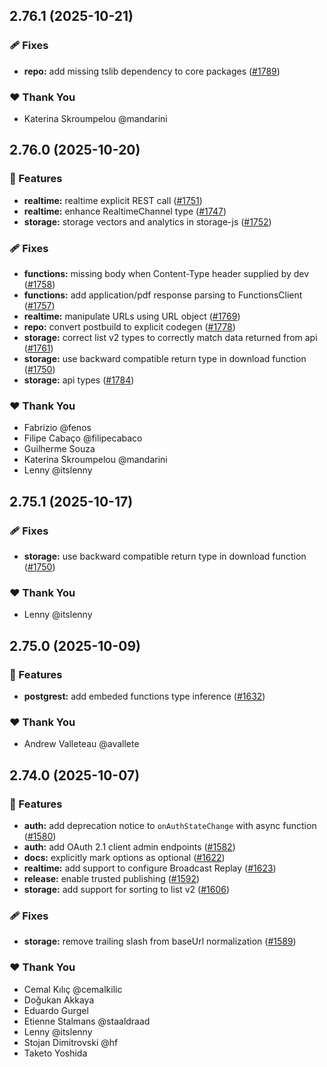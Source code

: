 ## 2.76.1 (2025-10-21)

### 🩹 Fixes

- **repo:** add missing tslib dependency to core packages ([#1789](https://github.com/supabase/supabase-js/pull/1789))

### ❤️ Thank You

- Katerina Skroumpelou @mandarini

## 2.76.0 (2025-10-20)

### 🚀 Features

- **realtime:** realtime explicit REST call ([#1751](https://github.com/supabase/supabase-js/pull/1751))
- **realtime:** enhance RealtimeChannel type ([#1747](https://github.com/supabase/supabase-js/pull/1747))
- **storage:** storage vectors and analytics in storage-js ([#1752](https://github.com/supabase/supabase-js/pull/1752))

### 🩹 Fixes

- **functions:** missing body when Content-Type header supplied by dev ([#1758](https://github.com/supabase/supabase-js/pull/1758))
- **functions:** add application/pdf response parsing to FunctionsClient ([#1757](https://github.com/supabase/supabase-js/pull/1757))
- **realtime:** manipulate URLs using URL object ([#1769](https://github.com/supabase/supabase-js/pull/1769))
- **repo:** convert postbuild to explicit codegen ([#1778](https://github.com/supabase/supabase-js/pull/1778))
- **storage:** correct list v2 types to correctly match data returned from api ([#1761](https://github.com/supabase/supabase-js/pull/1761))
- **storage:** use backward compatible return type in download function ([#1750](https://github.com/supabase/supabase-js/pull/1750))
- **storage:** api types ([#1784](https://github.com/supabase/supabase-js/pull/1784))

### ❤️ Thank You

- Fabrizio @fenos
- Filipe Cabaço @filipecabaco
- Guilherme Souza
- Katerina Skroumpelou @mandarini
- Lenny @itslenny

## 2.75.1 (2025-10-17)

### 🩹 Fixes

- **storage:** use backward compatible return type in download function ([#1750](https://github.com/supabase/supabase-js/pull/1750))

### ❤️ Thank You

- Lenny @itslenny

## 2.75.0 (2025-10-09)

### 🚀 Features

- **postgrest:** add embeded functions type inference ([#1632](https://github.com/supabase/supabase-js/pull/1632))

### ❤️ Thank You

- Andrew Valleteau @avallete

## 2.74.0 (2025-10-07)

### 🚀 Features

- **auth:** add deprecation notice to `onAuthStateChange` with async function ([#1580](https://github.com/supabase/supabase-js/pull/1580))
- **auth:** add OAuth 2.1 client admin endpoints ([#1582](https://github.com/supabase/supabase-js/pull/1582))
- **docs:** explicitly mark options as optional ([#1622](https://github.com/supabase/supabase-js/pull/1622))
- **realtime:** add support to configure Broadcast Replay ([#1623](https://github.com/supabase/supabase-js/pull/1623))
- **release:** enable trusted publishing ([#1592](https://github.com/supabase/supabase-js/pull/1592))
- **storage:** add support for sorting to list v2 ([#1606](https://github.com/supabase/supabase-js/pull/1606))

### 🩹 Fixes

- **storage:** remove trailing slash from baseUrl normalization ([#1589](https://github.com/supabase/supabase-js/pull/1589))

### ❤️ Thank You

- Cemal Kılıç @cemalkilic
- Doğukan Akkaya
- Eduardo Gurgel
- Etienne Stalmans @staaldraad
- Lenny @itslenny
- Stojan Dimitrovski @hf
- Taketo Yoshida